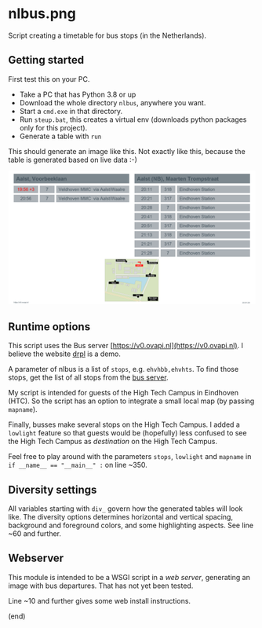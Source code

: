 # nlbus.png
Script creating a timetable for bus stops (in the Netherlands).


## Getting started
First test this on your PC.

 - Take a PC that has Python 3.8 or up
 - Download the whole directory `nlbus`, anywhere you want.
 - Start a `cmd.exe` in that directory.
 - Run `steup.bat`, this creates a virtual env (downloads python packages only for this project).
 - Generate a table with `run`
 
This should generate an image like this. Not exactly like this, because the table is generated based on live data :-)

![Bus table](trial.png)

 
## Runtime options
This script uses the Bus server [https://v0.ovapi.nl](https://v0.ovapi.nl).
I believe the website [drpl](https://drgl.nl/) is a demo.

A parameter of nlbus is a list of `stops`, e.g. `ehvhbb,ehvhts`.
To find those stops, get the list of all stops from the [bus server](https://v0.ovapi.nl/stopareacode).

My script is intended for guests of the High Tech Campus in Eindhoven (HTC).
So the script has an option to integrate a small local map (by passing `mapname`).

Finally, busses make several stops on the High Tech Campus.
I added a `lowlight` feature so that guests would be (hopefully) 
less confused to see the High Tech Campus as _destination_ on the High Tech Campus.

Feel free to play around with the parameters `stops`, `lowlight` and `mapname`
in `if __name__ == "__main__" :` on line ~350.


## Diversity settings
All variables starting with `div_` govern how the generated tables will look like.
The diversity options determines horizontal and vertical spacing, background and foreground colors,
and some highlighting aspects. See line ~60 and further.


## Webserver
This module is intended to be a WSGI script in a _web server_, generating an image with bus departures.
That has not yet been tested.

Line ~10 and further gives some web install instructions.


(end)

